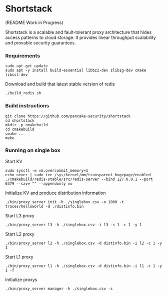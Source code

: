 # Shortstack

(README Work in Progress)

Shortstack is a scalable and fault-tolerant proxy architecture that hides access patterns to cloud storage. It provides linear throughput scalability and provable security guarantees.   

### Requirements

```
sudo apt-get update
sudo apt -y install build-essential libbz2-dev zlib1g-dev cmake libssl-dev
```

Download and build that latest stable version of redis
```
./build_redis.sh
```

### Build instructions

```
git clone https://github.com/pancake-security/shortstack
cd shortstack
mkdir -p cmakebuild
cd cmakebuild
cmake ..
make
```

### Running on single box

Start KV

```
sudo sysctl -w vm.overcommit_memory=1
echo never | sudo tee /sys/kernel/mm/transparent_hugepage/enabled
./cmakebuild/redis-stable/src/redis-server --bind 127.0.0.1 --port 6379 --save "" --appendonly no
```

Initialize KV and produce distribution information

```
./bin/proxy_server init -h ./singlebox.csv -o 1000 -t traces/helloworld -d ./distinfo.bin
```

Start L3 proxy

```
./bin/proxy_server l3 -h ./singlebox.csv -i l3 -s 1 -c 1 -y 1
```

Start L2 proxy

```
./bin/proxy_server l2 -h ./singlebox.csv -d distinfo.bin -i l2 -c 1 -y 1
```

Start L1 proxy

```
./bin/proxy_server l1 -h ./singlebox.csv -d distinfo.bin -i l1 -c 1 -y 1 -f
```

Initialize proxys

```
./bin/proxy_server manager -h ./singlebox.csv -s
```






